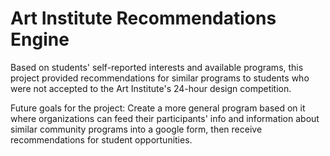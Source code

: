 Art Institute Recommendations Engine
====================================

Based on students' self-reported interests and available programs, this project provided recommendations for similar programs to students who were not accepted to the Art Institute's 24-hour design competition.

Future goals for the project: Create a more general program based on it where organizations can feed their participants' info and information about similar community programs into a google form, then receive recommendations for student opportunities.